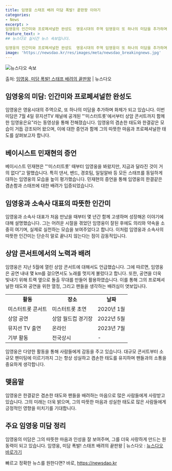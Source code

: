 ```yaml
---
title: 임영웅 스태프 배려 미담 폭발! 끝판왕 이야기
categories:
- News
excerpt: >
임영웅의 인간미와 프로페셔널한 완성도  영웅시대의 주역 임영웅이 또 하나의 미담을 추가하며 화제가 되고 있습…
feature_text: >
## 뉴스다오 실시간 뉴스 속보입니다.

임영웅의 인간미와 프로페셔널한 완성도  영웅시대의 주역 임영웅이 또 하나의 미담을 추가하며 화제가 되고 있습…
image: 'https://newsdao.kr/res/images/meta/newsdao_breakingnews.jpg'
---
```


![뉴스다오 속보](https://newsdao.kr/res/images/meta/newsdao_breakingnews.jpg)

<p>출처: <a href="https://newsdao.kr/4652" rel="dofollow">임영웅, 미담 폭발! 스태프 배려의 끝판왕</a> | 뉴스다오</p>

<h2 data-ke-size="size26">임영웅의 미담: 인간미와 프로페셔널한 완성도</h2>

임영웅은 영웅시대의 주역으로, 또 하나의 미담을 추가하며 화제가 되고 있습니다. 이번 미담은 7월 4일 뮤지션TV 채널에 공개된 "'미스터트롯'에서부터 상암 콘서트까지 함께한 임영웅은요"라는 동영상을 통해 전해졌습니다. 임영웅의 겸손한 태도와 한결같은 모습이 거듭 강조되어 왔으며, 이에 대한 증언과 함께 그의 따뜻한 마음과 프로페셔널한 태도를 살펴보고자 합니다.

<p data-ke-size="size16"></p>

<h2 data-ke-size="size24">베이시스트 민재현의 증언</h2>

베이시스트 민재현은 "'미스터트롯' 때부터 임영웅을 봐왔지만, 지금과 달라진 것이 거의 없다"고 말했습니다. 특히 댄서, 밴드, 경호팀, 일일알바 등 모든 스태프를 동일하게 대하는 임영웅의 모습을 높이 평가했습니다. 민재현의 증언을 통해 임영웅의 한결같은 겸손함과 스태프에 대한 배려가 입증되었습니다.

<p data-ke-size="size16"></p>

<h2 data-ke-size="size24">임영웅과 소속사 대표의 따뜻한 인간미</h2>

임영웅과 소속사 대표가 처음 만났을 때부터 몇 년간 함께 고생하며 성장해온 이야기에 대해 설명했습니다. 그는 어려운 시절을 겪었던 임영웅이 잘된 후에도 의리와 약속을 소중히 여기며, 실제로 실천하는 모습을 보여주었다고 합니다. 이처럼 임영웅과 소속사의 따뜻한 인간미는 단순히 말로 끝나지 않는다는 점이 감동적입니다.

<p data-ke-size="size16"></p>

<h2 data-ke-size="size24">상암 콘서트에서의 노력과 배려</h2>

임영웅은 지난 5월에 열린 상암 콘서트에 대해서도 언급했습니다. 그에 따르면, 임영웅은 공연 내내 몇 km를 걸으면서도 노래를 멋지게 불렀다고 합니다. 또한, 공연을 더욱 빛내기 위해 트랙 옆으로 돌출 무대를 만들어 활용하였습니다. 이를 통해 그의 프로페셔널한 태도와 공연을 위한 열정, 그리고 팬들을 생각하는 배려심이 엿보입니다.

<table>
	<tr>
		<td style="text-align: center; height: 17px;"><b>활동</b></td>
		<td style="text-align: center; height: 17px;"><b>장소</b></td>
		<td style="text-align: center; height: 17px;"><b>날짜</b></td>
	</tr>
	<tr>
		<td>미스터트롯 콘서트</td>
		<td>미스터트롯 초연</td>
		<td>2020년 1월</td>
	</tr>
	<tr>
		<td>상암 공연</td>
		<td>상암 월드컵 경기장</td>
		<td>2022년 5월</td>
	</tr>
	<tr>
		<td>뮤지션 TV 출연</td>
		<td>온라인</td>
		<td>2023년 7월</td>
	</tr>
	<tr>
		<td>기부 활동</td>
		<td>전국상시</td>
		<td>-</td>
	</tr>
</table>

임영웅은 다양한 활동을 통해 사람들에게 감동을 주고 있습니다. 대규모 콘서트부터 소규모 팬미팅에 이르기까지 그는 항상 성실하고 겸손한 태도를 유지하며 팬들과의 소통을 중요하게 생각합니다.

<p data-ke-size="size16"></p>

<h2 data-ke-size="size24">맺음말</h2>

임영웅은 한결같은 겸손한 태도와 팬들을 배려하는 마음으로 많은 사람들에게 사랑받고 있습니다. 그의 미래는 더욱 밝으며, 그의 따뜻한 마음과 성실한 태도로 많은 사람들에게 긍정적인 영향을 미치기를 기대합니다.

<h2 data-ke-size="size24">주요 임영웅 미담 정리</h2>

임영웅의 미담은 그의 따뜻한 마음과 인성을 잘 보여주며, 그를 더욱 사랑하게 만드는 원동력이 되고 있습니다. 임영웅, 미담 폭발! 스태프 배려의 끝판왕 | 뉴스다오 : <a href="https://newsdao.kr/4652">뉴스다오 바로가기</a> 

빠르고 정확한 뉴스를 원한다면? 바로, <a href="https://newsdao.kr" rel="dofollow">https://newsdao.kr</a>


    
